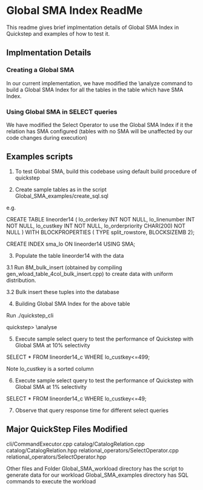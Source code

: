 # Global SMA Index ReadMe

This readme gives brief implmentation details of Global SMA Index in Quickstep and examples of how to test it.


## Implmentation Details

### Creating a Global SMA

In our current implementation, we have modified the \analyze command to build a Global SMA Index for all the tables in the table which have SMA Index.

### Using Global SMA in SELECT queries

We have modified the Select Operator to use the Global SMA Index if it the relation has SMA configured (tables with no SMA will be unaffected by our code changes during execution)

## Examples scripts

1. To test Global SMA, build this codebase using default build procedure of quickstep

2. Create sample tables as in the script Global_SMA_examples/create_sql.sql

e.g.

CREATE TABLE lineorder14 (
  lo_orderkey      INT NOT NULL,
  lo_linenumber    INT NOT NULL,
  lo_custkey       INT NOT NULL,
  lo_orderpriority CHAR(200) NOT NULL
) WITH BLOCKPROPERTIES (
TYPE split_rowstore,
BLOCKSIZEMB 2);

CREATE INDEX sma_lo ON lineorder14 USING SMA;

3. Populate the table lineorder14 with the data

3.1 Run 8M_bulk_insert (obtained by compiling gen_wload_table_4col_bulk_insert.cpp) to create data with uniform distribution.

3.2 Bulk insert these tuples into the database


4. Building Global SMA Index for the above table

Run ./quickstep_cli

quickstep> \analyse


5. Execute sample select query to test the performance of Quickstep with Global SMA at 10% selectivity

SELECT * FROM lineorder14_c WHERE lo_custkey<=499;

Note lo_custkey is a sorted column


6. Execute sample select query to test the performance of Quickstep with Global SMA at 1% selectivity

SELECT * FROM lineorder14_c WHERE lo_custkey<=49;

7. Observe that query response time for different select queries

## Major QuickStep Files Modified

cli/CommandExecutor.cpp
catalog/CatalogRelation.cpp
catalog/CatalogRelation.hpp
relational_operators/SelectOperator.cpp
relational_operators/SelectOperator.hpp

Other files and Folder
Global_SMA_workload directory has the script to generate data for our workload
Global_SMA_examples directory has SQL commands to execute the workload

